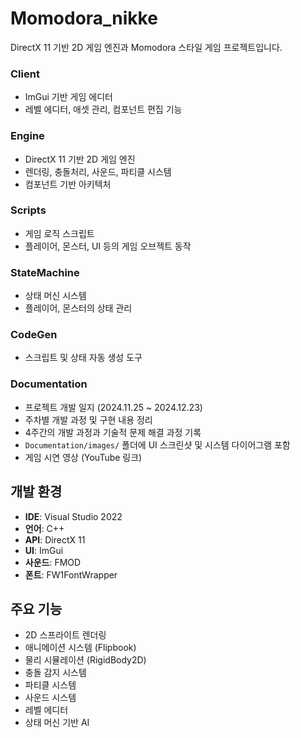 # Momodora_nikke

DirectX 11 기반 2D 게임 엔진과 Momodora 스타일 게임 프로젝트입니다.

### Client
- ImGui 기반 게임 에디터
- 레벨 에디터, 애셋 관리, 컴포넌트 편집 기능

### Engine  
- DirectX 11 기반 2D 게임 엔진
- 렌더링, 충돌처리, 사운드, 파티클 시스템
- 컴포넌트 기반 아키텍처

### Scripts
- 게임 로직 스크립트
- 플레이어, 몬스터, UI 등의 게임 오브젝트 동작

### StateMachine
- 상태 머신 시스템
- 플레이어, 몬스터의 상태 관리

### CodeGen
- 스크립트 및 상태 자동 생성 도구

### Documentation
- 프로젝트 개발 일지 (2024.11.25 ~ 2024.12.23)
- 주차별 개발 과정 및 구현 내용 정리
- 4주간의 개발 과정과 기술적 문제 해결 과정 기록
- `Documentation/images/` 폴더에 UI 스크린샷 및 시스템 다이어그램 포함
- 게임 시연 영상 (YouTube 링크)

## 개발 환경

- **IDE**: Visual Studio 2022
- **언어**: C++
- **API**: DirectX 11
- **UI**: ImGui
- **사운드**: FMOD
- **폰트**: FW1FontWrapper


## 주요 기능

- 2D 스프라이트 렌더링
- 애니메이션 시스템 (Flipbook)
- 물리 시뮬레이션 (RigidBody2D)
- 충돌 감지 시스템
- 파티클 시스템
- 사운드 시스템
- 레벨 에디터
- 상태 머신 기반 AI

